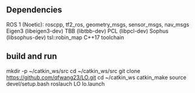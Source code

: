 ## Dependencies
ROS 1 (Noetic): roscpp, tf2_ros, geometry_msgs, sensor_msgs, nav_msgs
Eigen3 (libeigen3-dev)
TBB (libtbb-dev)
PCL (libpcl-dev)
Sophus (libsophus-dev)
tsl::robin_map
C++17 toolchain

## build and run
mkdir -p ~/catkin_ws/src
cd ~/catkin_ws/src
git clone https://github.com/qfwang23/LO.git
cd ~/catkin_ws
catkin_make
source devel/setup.bash
roslauch LO lo.launch
